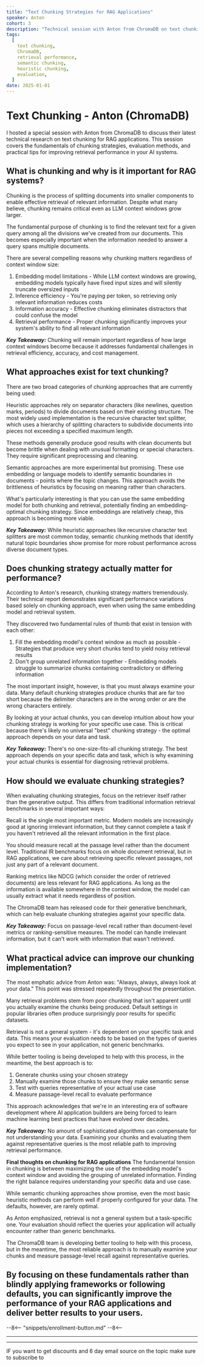 ```yaml
---
title: "Text Chunking Strategies for RAG Applications"
speaker: Anton
cohort: 3
description: "Technical session with Anton from ChromaDB on text chunking fundamentals, evaluation methods, and practical tips for improving retrieval performance"
tags:
  [
    text chunking,
    ChromaDB,
    retrieval performance,
    semantic chunking,
    heuristic chunking,
    evaluation,
  ]
date: 2025-01-01
---
```


# Text Chunking - Anton (ChromaDB)

I hosted a special session with Anton from ChromaDB to discuss their latest technical research on text chunking for RAG applications. This session covers the fundamentals of chunking strategies, evaluation methods, and practical tips for improving retrieval performance in your AI systems.

## What is chunking and why is it important for RAG systems?

Chunking is the process of splitting documents into smaller components to enable effective retrieval of relevant information. Despite what many believe, chunking remains critical even as LLM context windows grow larger.

The fundamental purpose of chunking is to find the relevant text for a given query among all the divisions we've created from our documents. This becomes especially important when the information needed to answer a query spans multiple documents.

There are several compelling reasons why chunking matters regardless of context window size:

1. Embedding model limitations - While LLM context windows are growing, embedding models typically have fixed input sizes and will silently truncate oversized inputs
2. Inference efficiency - You're paying per token, so retrieving only relevant information reduces costs
3. Information accuracy - Effective chunking eliminates distractors that could confuse the model
4. Retrieval performance - Proper chunking significantly improves your system's ability to find all relevant information

**_Key Takeaway:_** Chunking will remain important regardless of how large context windows become because it addresses fundamental challenges in retrieval efficiency, accuracy, and cost management.

## What approaches exist for text chunking?

There are two broad categories of chunking approaches that are currently being used:

Heuristic approaches rely on separator characters (like newlines, question marks, periods) to divide documents based on their existing structure. The most widely used implementation is the recursive character text splitter, which uses a hierarchy of splitting characters to subdivide documents into pieces not exceeding a specified maximum length.

These methods generally produce good results with clean documents but become brittle when dealing with unusual formatting or special characters. They require significant preprocessing and cleaning.

Semantic approaches are more experimental but promising. These use embedding or language models to identify semantic boundaries in documents - points where the topic changes. This approach avoids the brittleness of heuristics by focusing on meaning rather than characters.

What's particularly interesting is that you can use the same embedding model for both chunking and retrieval, potentially finding an embedding-optimal chunking strategy. Since embeddings are relatively cheap, this approach is becoming more viable.

**_Key Takeaway:_** While heuristic approaches like recursive character text splitters are most common today, semantic chunking methods that identify natural topic boundaries show promise for more robust performance across diverse document types.

## Does chunking strategy actually matter for performance?

According to Anton's research, chunking strategy matters tremendously. Their technical report demonstrates significant performance variations based solely on chunking approach, even when using the same embedding model and retrieval system.

They discovered two fundamental rules of thumb that exist in tension with each other:

1. Fill the embedding model's context window as much as possible - Strategies that produce very short chunks tend to yield noisy retrieval results
2. Don't group unrelated information together - Embedding models struggle to summarize chunks containing contradictory or differing information

The most important insight, however, is that you must always examine your data. Many default chunking strategies produce chunks that are far too short because the delimiter characters are in the wrong order or are the wrong characters entirely.

By looking at your actual chunks, you can develop intuition about how your chunking strategy is working for your specific use case. This is critical because there's likely no universal "best" chunking strategy - the optimal approach depends on your data and task.

**_Key Takeaway:_** There's no one-size-fits-all chunking strategy. The best approach depends on your specific data and task, which is why examining your actual chunks is essential for diagnosing retrieval problems.

## How should we evaluate chunking strategies?

When evaluating chunking strategies, focus on the retriever itself rather than the generative output. This differs from traditional information retrieval benchmarks in several important ways:

Recall is the single most important metric. Modern models are increasingly good at ignoring irrelevant information, but they cannot complete a task if you haven't retrieved all the relevant information in the first place.

You should measure recall at the passage level rather than the document level. Traditional IR benchmarks focus on whole document retrieval, but in RAG applications, we care about retrieving specific relevant passages, not just any part of a relevant document.

Ranking metrics like NDCG (which consider the order of retrieved documents) are less relevant for RAG applications. As long as the information is available somewhere in the context window, the model can usually extract what it needs regardless of position.

The ChromaDB team has released code for their generative benchmark, which can help evaluate chunking strategies against your specific data.

**_Key Takeaway:_** Focus on passage-level recall rather than document-level metrics or ranking-sensitive measures. The model can handle irrelevant information, but it can't work with information that wasn't retrieved.

## What practical advice can improve our chunking implementation?

The most emphatic advice from Anton was: "Always, always, always look at your data." This point was stressed repeatedly throughout the presentation.

Many retrieval problems stem from poor chunking that isn't apparent until you actually examine the chunks being produced. Default settings in popular libraries often produce surprisingly poor results for specific datasets.

Retrieval is not a general system - it's dependent on your specific task and data. This means your evaluation needs to be based on the types of queries you expect to see in your application, not generic benchmarks.

While better tooling is being developed to help with this process, in the meantime, the best approach is to:

1. Generate chunks using your chosen strategy
2. Manually examine those chunks to ensure they make semantic sense
3. Test with queries representative of your actual use case
4. Measure passage-level recall to evaluate performance

This approach acknowledges that we're in an interesting era of software development where AI application builders are being forced to learn machine learning best practices that have evolved over decades.

**_Key Takeaway:_** No amount of sophisticated algorithms can compensate for not understanding your data. Examining your chunks and evaluating them against representative queries is the most reliable path to improving retrieval performance.

**Final thoughts on chunking for RAG applications**
The fundamental tension in chunking is between maximizing the use of the embedding model's context window and avoiding the grouping of unrelated information. Finding the right balance requires understanding your specific data and use case.

While semantic chunking approaches show promise, even the most basic heuristic methods can perform well if properly configured for your data. The defaults, however, are rarely optimal.

As Anton emphasized, retrieval is not a general system but a task-specific one. Your evaluation should reflect the queries your application will actually encounter rather than generic benchmarks.

The ChromaDB team is developing better tooling to help with this process, but in the meantime, the most reliable approach is to manually examine your chunks and measure passage-level recall against representative queries.

## By focusing on these fundamentals rather than blindly applying frameworks or following defaults, you can significantly improve the performance of your RAG applications and deliver better results to your users.

--8<--
  "snippets/enrollment-button.md"
--8<--

---


---

IF you want to get discounts and 6 day email source on the topic make sure to subscribe to

<script async data-uid="010fd9b52b" src="https://fivesixseven.kit.com/010fd9b52b/index.js"></script>
